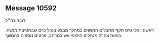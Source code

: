 ## Message 10592

דובר צה״ל:

ראשוני: כלי טיס תקף מחבלים חמושים במהלך מבצע בטול כרם שבחטיבת מנשה.
כוחות צה״ל מנהלים חילופי אש במרחב, פרטים נוספים בהמשך.

